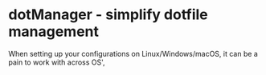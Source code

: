 # dotManager - simplify dotfile management

When setting up your configurations on Linux/Windows/macOS, it can be a pain to work with across OS',